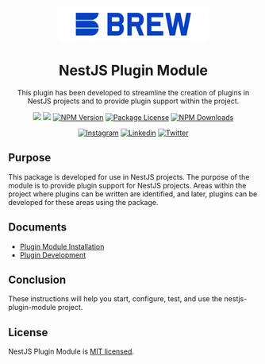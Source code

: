 <p  align="center">
<a  href="http://brewww.com/"  target="_blank"><img  src="https://github.com/BrewInteractive/nestjs-plugin-module/blob/main/Brew-Logo-Small.png?raw=true"  width="300"  alt="Brew Logo"  /></a>
</p>

<h1  align="center">NestJS Plugin Module</h1>

<p align="center">This plugin has been developed to streamline the creation of plugins in NestJS projects and to provide plugin support within the project.</p>
<p align="center">
<a href="https://sonarcloud.io/summary/overall?id=BrewInteractive_nestjs-plugin-module" target="_blank"><img src="https://sonarcloud.io/api/project_badges/measure?project=BrewInteractive_nestjs-plugin-module&metric=alert_status"/></a>
<a href="https://sonarcloud.io/summary/overall?id=BrewInteractive_nestjs-plugin-module" target="_blank"><img src="https://sonarcloud.io/api/project_badges/measure?project=BrewInteractive_nestjs-plugin-module&metric=coverage"/></a>
<a href="https://www.npmjs.com/package/@brewww/nestjs-plugin-module" target="_blank"><img src="https://img.shields.io/npm/v/@brewww/nestjs-plugin-module.svg" alt="NPM Version" /></a> <a href="https://www.npmjs.com/@brewww/nestjs-plugin-module" target="_blank"><img src="https://img.shields.io/npm/l/@brewww/nestjs-plugin-module.svg" alt="Package License" /></a> <a href="https://www.npmjs.com/@brewww/nestjs-plugin-module" target="_blank"><img src="https://img.shields.io/npm/dm/@brewww/nestjs-plugin-module.svg" alt="NPM Downloads" /></a>
</p>
<p align="center">
<a href="https://www.instagram.com/brew_interactive/" target="_blank"><img src="https://img.shields.io/badge/Instagram-E4405F?style=for-the-badge&logo=instagram&logoColor=white" alt="Instagram" /></a>
<a href="https://www.linkedin.com/company/brew-interactive/" target="_blank"><img src="https://img.shields.io/badge/LinkedIn-0077B5?style=for-the-badge&logo=linkedin&logoColor=white" alt="Linkedin" /></a>
<a href="https://twitter.com/BrewInteractive" target="_blank"><img src="https://img.shields.io/badge/Twitter-1DA1F2?style=for-the-badge&logo=twitter&logoColor=white" alt="Twitter" /></a>
</p>

## Purpose

This package is developed for use in NestJS projects. The purpose of the module is to provide plugin support for NestJS projects. Areas within the project where plugins can be written are identified, and later, plugins can be developed for these areas using the package.

## Documents

- [Plugin Module Installation](https://github.com/BrewInteractive/nestjs-plugin-module/blob/main/docs/installation.md)
- [Plugin Development](https://github.com/BrewInteractive/nestjs-plugin-module/blob/main/docs/plugin-development.md)

## Conclusion

These instructions will help you start, configure, test, and use the nestjs-plugin-module project.

## License

NestJS Plugin Module is [MIT licensed](LICENSE).
